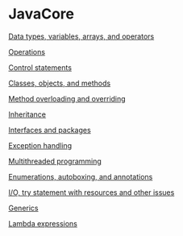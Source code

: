 # JavaCore

<p><a href="https://github.com/RatmirW/">Data types, variables, arrays, and operators</a></p>
<p><a href="https://github.com/RatmirW/">Operations</a></p>
<p><a href="https://github.com/RatmirW/">Control statements</a></p>
<p><a href="https://github.com/RatmirW/">Classes, objects, and methods</a></p>
<p><a href="https://github.com/RatmirW/">Method overloading and overriding</a></p>
<p><a href="https://github.com/RatmirW/">Inheritance</a></p>
<p><a href="https://github.com/RatmirW/">Interfaces and packages</a></p>
<p><a href="https://github.com/RatmirW/">Exception handling</a></p>
<p><a href="https://github.com/RatmirW/">Multithreaded programming</a></p>
<p><a href="https://github.com/RatmirW/">Enumerations, autoboxing, and annotations</a></p>
<p><a href="https://github.com/RatmirW/">I/O, try statement with resources and other issues</a></p>
<p><a href="https://github.com/RatmirW/">Generics</a></p>
<p><a href="https://github.com/RatmirW/">Lambda expressions</a></p>
